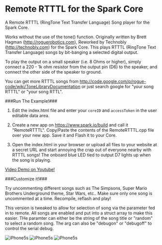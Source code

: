 Remote RTTTL for the Spark Core
===============================

A Remote RTTTL (RingTone Text Transfer Language) Song player for the Spark Core.

Works without the use of the tone() function.
Originally written by Brett Hagman (http://roguerobotics.com), 
Reworked by Technobly (http://technobly.com) for the Spark Core.
This plays RTTTL (RingTone Text Transfer Language) songs 
by bit-banging a selected digital output.

To play the output on a small speaker (i.e. 8 Ohms or higher), simply connect
a 220 - 1k ohm resistor from the output pin (D6) to the speaker, 
and connect the other side of the speaker to ground.

You can get more RTTTL songs from
http://code.google.com/p/rogue-code/wiki/ToneLibraryDocumentation or just search google for "your song RTTTL" or "your song RTTL".

###Run The Example!###

1. Edit the index.html file and enter your ``coreID`` and ``accessToken`` in the user editable data area.

2. Create a new app on https://www.spark.io/build and call it "RemoteRTTTL".  Copy/Paste the contents of the RemoteRTTTL.cpp file over your new app.  Save it and Flash it to your Core.

3. Open the index.html in your browser or upload all files to your website at a secret URL and start annoying the crap out of everyone nearby with RTTTL songs!  The onboard blue LED tied to output D7 lights up when the song is playing.

[Video Demo on Youtube!](http://youtu.be/xotWd44cSs4)

###Customize it!###

Try uncommenting different songs such as The Simpsons, Super Mario Brothers Underground theme, Star Wars, etc..  Make sure only one song is uncommented at a time.  Recompile, reflash and play!

This version is tweaked to allow for selection of song via the parameter fed in to remote. All songs are enabled and put into a struct array to make this easier. THe paramter can either be the string of the song title or "random" to select a random song. The arg can also be "debugon" or "debugoff" to control the serial debug.

![iPhone5s](http://i.imgur.com/v8c8AM5.jpg)
![iPhone5s](http://i.imgur.com/JwNE76h.png)
![iPhone5s](http://i.imgur.com/YaWcNXL.png)
